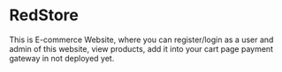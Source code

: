 # RedStore
This is E-commerce Website, where you can register/login as a user and admin of this website,  view products, add it into your cart page  payment gateway in not deployed yet.
